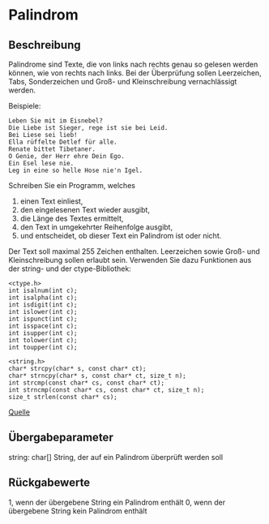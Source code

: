  
Palindrom
=========
 
Beschreibung
------------
Palindrome sind Texte, die von links nach rechts genau so gelesen werden können, wie von rechts nach links. Bei der Überprüfung sollen Leerzeichen, Tabs, Sonderzeichen und Groß- und Klein­schreibung vernachlässigt werden.

Beispiele: 

    Leben Sie mit im Eisnebel? 
    Die Liebe ist Sieger, rege ist sie bei Leid. 
    Bei Liese sei lieb! 
    Ella rüffelte Detlef für alle. 
    Renate bittet Tibetaner. 
    O Genie, der Herr ehre Dein Ego. 
    Ein Esel lese nie. 
    Leg in eine so helle Hose nie'n Igel. 

Schreiben Sie ein Programm, welches

1. einen Text einliest, 
2. den eingelesenen Text wieder ausgibt, 
3. die Länge des Textes ermittelt, 
4. den Text in umgekehrter Reihenfolge ausgibt, 
5. und entscheidet, ob dieser Text ein Palindrom ist oder nicht. 

Der Text soll maximal 255 Zeichen enthalten. Leerzeichen sowie Groß- und Kleinschreibung sollen erlaubt sein. Verwenden Sie dazu Funktionen aus der string- und der ctype-Bibliothek:

    <ctype.h>
    int isalnum(int c);
    int isalpha(int c);
    int isdigit(int c);
    int islower(int c);
    int ispunct(int c);
    int isspace(int c);
    int isupper(int c);
    int tolower(int c);
    int toupper(int c);

    <string.h>
    char* strcpy(char* s, const char* ct);
    char* strncpy(char* s, const char* ct, size_t n);
    int strcmp(const char* cs, const char* ct);
    int strncmp(const char* cs, const char* ct, size_t n);
    size_t strlen(const char* cs);

[Quelle](https://de.wikipedia.org/wiki/Palindrom)


Übergabeparameter
-----------------
string: char[]
    String, der auf ein Palindrom überprüft werden soll


Rückgabewerte
-------------
1, wenn der übergebene String ein Palindrom enthält
0, wenn der übergebene String kein Palindrom enthält
